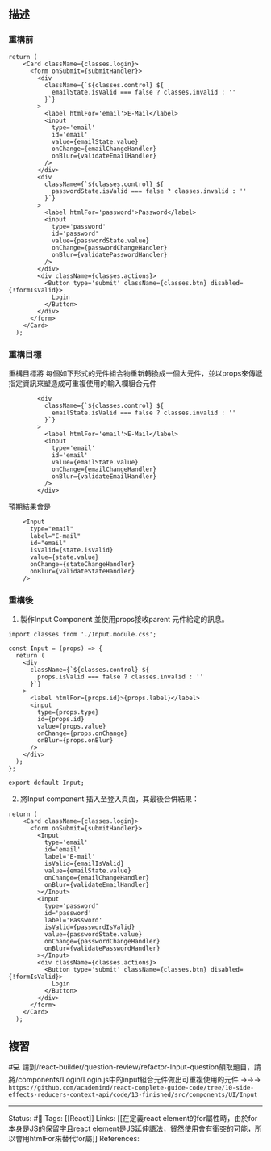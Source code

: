 ## 描述


### 重構前

```
return (
    <Card className={classes.login}>
      <form onSubmit={submitHandler}>
        <div
          className={`${classes.control} ${
            emailState.isValid === false ? classes.invalid : ''
          }`}
        >
          <label htmlFor='email'>E-Mail</label>
          <input
            type='email'
            id='email'
            value={emailState.value}
            onChange={emailChangeHandler}
            onBlur={validateEmailHandler}
          />
        </div>
        <div
          className={`${classes.control} ${
            passwordState.isValid === false ? classes.invalid : ''
          }`}
        >
          <label htmlFor='password'>Password</label>
          <input
            type='password'
            id='password'
            value={passwordState.value}
            onChange={passwordChangeHandler}
            onBlur={validatePasswordHandler}
          />
        </div>
        <div className={classes.actions}>
          <Button type='submit' className={classes.btn} disabled={!formIsValid}>
            Login
          </Button>
        </div>
      </form>
    </Card>
  );
```


### 重構目標
重構目標將 每個如下形式的元件組合物重新轉換成一個大元件，並以props來傳遞指定資訊來塑造成可重複使用的輸入欄組合元件
```
		<div
          className={`${classes.control} ${
            emailState.isValid === false ? classes.invalid : ''
          }`}
        >
          <label htmlFor='email'>E-Mail</label>
          <input
            type='email'
            id='email'
            value={emailState.value}
            onChange={emailChangeHandler}
            onBlur={validateEmailHandler}
          />
        </div>
```

預期結果會是

```
	<Input 
	  type="email" 
	  label="E-mail"
	  id="email" 
	  isValid={state.isValid} 
	  value={state.value}
	  onChange={stateChangeHandler}
	  onBlur={validateStateHandler}
	/>
```
### 重構後

1. 製作Input Component 並使用props接收parent 元件給定的訊息。
```
import classes from './Input.module.css';

const Input = (props) => {
  return (
    <div
      className={`${classes.control} ${
        props.isValid === false ? classes.invalid : ''
      }`}
    >
      <label htmlFor={props.id}>{props.label}</label>
      <input
        type={props.type}
        id={props.id}
        value={props.value}
        onChange={props.onChange}
        onBlur={props.onBlur}
      />
    </div>
  );
};

export default Input;

```



2. 將Input component 插入至登入頁面，其最後合併結果：
```
return (
    <Card className={classes.login}>
      <form onSubmit={submitHandler}>
        <Input
          type='email'
          id='email'
          label='E-mail'
          isValid={emailIsValid}
          value={emailState.value}
          onChange={emailChangeHandler}
          onBlur={validateEmailHandler}
        ></Input>
        <Input
          type='password'
          id='password'
          label='Password'
          isValid={passwordIsValid}
          value={passwordState.value}
          onChange={passwordChangeHandler}
          onBlur={validatePasswordHandler}
        ></Input>
        <div className={classes.actions}>
          <Button type='submit' className={classes.btn} disabled={!formIsValid}>
            Login
          </Button>
        </div>
      </form>
    </Card>
  );
```

## 複習

#💻 請到/react-builder/question-review/refactor-Input-question領取題目，請將/components/Login/Login.js中的input組合元件做出可重複使用的元件 ->->-> `https://github.com/academind/react-complete-guide-code/tree/10-side-effects-reducers-context-api/code/13-finished/src/components/UI/Input`
<!--SR:!2022-12-15,49,250-->




---
Status:  #🌱 
Tags:
[[React]]
Links:
[[在定義react element的for屬性時，由於for本身是JS的保留字且react element是JS延伸語法，貿然使用會有衝突的可能，所以會用htmlFor來替代for屬]]
References: